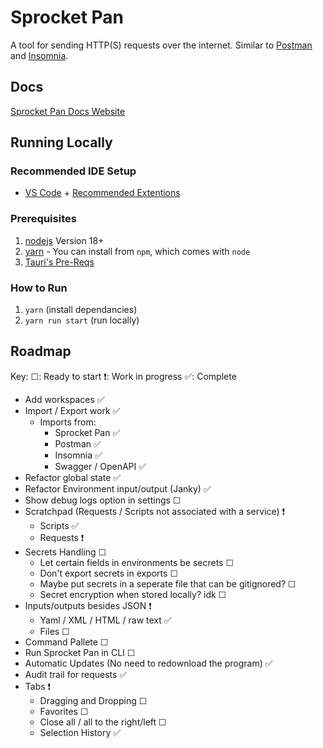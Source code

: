# Sprocket Pan

A tool for sending HTTP(S) requests over the internet. Similar to [Postman](https://www.postman.com/) and [Insomnia](https://insomnia.rest/).

## Docs

[Sprocket Pan Docs Website](https://sprocketpan.com)

## Running Locally

### Recommended IDE Setup

- [VS Code](https://code.visualstudio.com/) + [Recommended Extentions](https://github.com/itaifish/Sprocket-Pan/blob/main/.vscode/extensions.json)

### Prerequisites

1. [nodejs](https://nodejs.org/en) Version 18+
2. [yarn](https://yarnpkg.com/) - You can install from `npm`, which comes with `node`
3. [Tauri's Pre-Reqs](https://tauri.app/v1/guides/getting-started/prerequisites)

### How to Run

1. `yarn` (install dependancies)
2. `yarn run start` (run locally)

## Roadmap

Key:
☐: Ready to start
❗: Work in progress
✅: Complete

- Add workspaces ✅
- Import / Export work ✅
  - Imports from:
    - Sprocket Pan ✅
    - Postman ✅
    - Insomnia ✅
    - Swagger / OpenAPI ✅
- Refactor global state ✅
- Refactor Environment input/output (Janky) ✅
- Show debug logs option in settings ☐
- Scratchpad (Requests / Scripts not associated with a service) ❗
  - Scripts ✅
  - Requests ❗
- Secrets Handling ☐
  - Let certain fields in environments be secrets ☐
  - Don't export secrets in exports ☐
  - Maybe put secrets in a seperate file that can be gitignored? ☐
  - Secret encryption when stored locally? idk ☐
- Inputs/outputs besides JSON ❗
  - Yaml / XML / HTML / raw text ✅
  - Files ☐
- Command Pallete ☐
- Run Sprocket Pan in CLI ☐
- Automatic Updates (No need to redownload the program) ✅
- Audit trail for requests ✅
- Tabs ❗
  - Dragging and Dropping ☐
  - Favorites ☐
  - Close all / all to the right/left ☐
  - Selection History ✅
